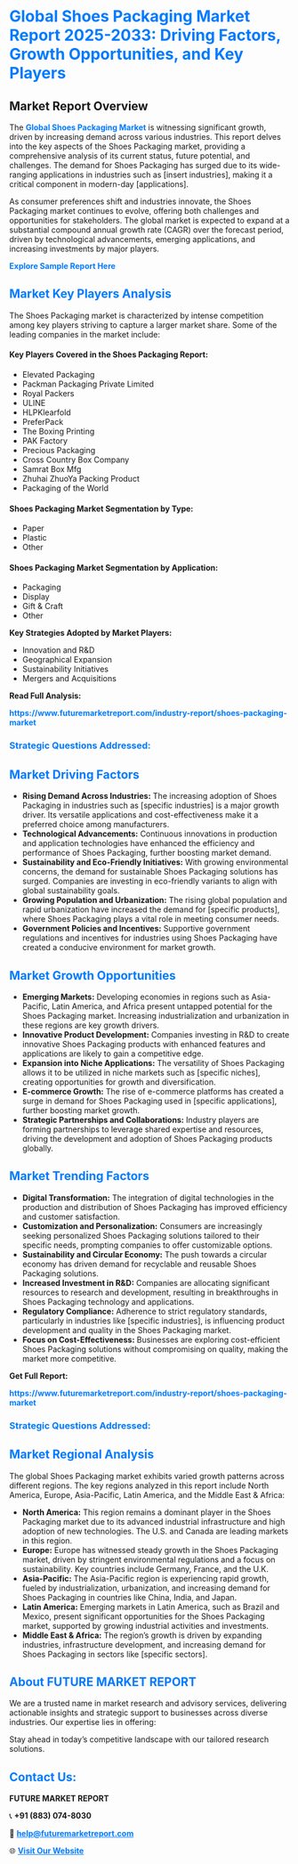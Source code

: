 <h1 style="color: #007BFF;">Global Shoes Packaging Market Report 2025-2033: Driving Factors, Growth Opportunities, and Key Players</h1>

<section id="overview">
<h2>Market Report Overview</h2>
<p>The <a href="https://www.futuremarketreport.com/industry-report/shoes-packaging-market" style="color: #007BFF; text-decoration: none;"><strong>Global Shoes Packaging Market</strong></a> is witnessing significant growth, driven by increasing demand across various industries. This report delves into the key aspects of the Shoes Packaging market, providing a comprehensive analysis of its current status, future potential, and challenges. The demand for Shoes Packaging has surged due to its wide-ranging applications in industries such as [insert industries], making it a critical component in modern-day [applications].</p>
<p>As consumer preferences shift and industries innovate, the Shoes Packaging market continues to evolve, offering both challenges and opportunities for stakeholders. The global market is expected to expand at a substantial compound annual growth rate (CAGR) over the forecast period, driven by technological advancements, emerging applications, and increasing investments by major players.</p>
</section>

<section id="overview">
<p><a href="https://www.futuremarketreport.com/request-sample/reportId=93222" style="color: #007BFF; text-decoration: none;"><strong>Explore Sample Report Here</strong></a></p>
</section>

<section id="key-players">
<h2 style="color: #007BFF;">Market Key Players Analysis</h2>
<p>The Shoes Packaging market is characterized by intense competition among key players striving to capture a larger market share. Some of the leading companies in the market include:</p>
<h4>Key Players Covered in the Shoes Packaging Report:</h4>
<ul><li>Elevated Packaging</li><li>Packman Packaging Private Limited</li><li>Royal Packers</li><li>ULINE</li><li>HLPKlearfold</li><li>PreferPack</li><li>The Boxing Printing</li><li>PAK Factory</li><li>Precious Packaging</li><li>Cross Country Box Company</li><li>Samrat Box Mfg</li><li>Zhuhai ZhuoYa Packing Product</li><li>Packaging of the World</li></ul>
<h4>Shoes Packaging Market Segmentation by Type:</h4>
<ul><li>Paper</li><li>Plastic</li><li>Other</li></ul>

<h4>Shoes Packaging Market Segmentation by Application:</h4>
<ul><li>Packaging</li><li>Display</li><li>Gift &amp; Craft</li><li>Other</li></ul>
<p><strong>Key Strategies Adopted by Market Players:</strong></p>
<ul>
<li>Innovation and R&D</li>
<li>Geographical Expansion</li>
<li>Sustainability Initiatives</li>
<li>Mergers and Acquisitions</li>
</ul>
</section>

<section>
<p><strong>Read Full Analysis: </strong></p><a href="https://www.futuremarketreport.com/industry-report/shoes-packaging-market" style="color: #007BFF; text-decoration: none;"><strong>https://www.futuremarketreport.com/industry-report/shoes-packaging-market</strong></a>
<h3 style="color: #007BFF;">Strategic Questions Addressed:</h3>
</section>

<section id="driving-factors">
<h2 style="color: #007BFF;">Market Driving Factors</h2>
<ul>
<li><strong>Rising Demand Across Industries:</strong> The increasing adoption of Shoes Packaging in industries such as [specific industries] is a major growth driver. Its versatile applications and cost-effectiveness make it a preferred choice among manufacturers.</li>
<li><strong>Technological Advancements:</strong> Continuous innovations in production and application technologies have enhanced the efficiency and performance of Shoes Packaging, further boosting market demand.</li>
<li><strong>Sustainability and Eco-Friendly Initiatives:</strong> With growing environmental concerns, the demand for sustainable Shoes Packaging solutions has surged. Companies are investing in eco-friendly variants to align with global sustainability goals.</li>
<li><strong>Growing Population and Urbanization:</strong> The rising global population and rapid urbanization have increased the demand for [specific products], where Shoes Packaging plays a vital role in meeting consumer needs.</li>
<li><strong>Government Policies and Incentives:</strong> Supportive government regulations and incentives for industries using Shoes Packaging have created a conducive environment for market growth.</li>
</ul>
</section>

<section id="growth-opportunities">
<h2 style="color: #007BFF;">Market Growth Opportunities</h2>
<ul>
<li><strong>Emerging Markets:</strong> Developing economies in regions such as Asia-Pacific, Latin America, and Africa present untapped potential for the Shoes Packaging market. Increasing industrialization and urbanization in these regions are key growth drivers.</li>
<li><strong>Innovative Product Development:</strong> Companies investing in R&D to create innovative Shoes Packaging products with enhanced features and applications are likely to gain a competitive edge.</li>
<li><strong>Expansion into Niche Applications:</strong> The versatility of Shoes Packaging allows it to be utilized in niche markets such as [specific niches], creating opportunities for growth and diversification.</li>
<li><strong>E-commerce Growth:</strong> The rise of e-commerce platforms has created a surge in demand for Shoes Packaging used in [specific applications], further boosting market growth.</li>
<li><strong>Strategic Partnerships and Collaborations:</strong> Industry players are forming partnerships to leverage shared expertise and resources, driving the development and adoption of Shoes Packaging products globally.</li>
</ul>
</section>

<section id="trending-factors">
<h2 style="color: #007BFF;">Market Trending Factors</h2>
<ul>
<li><strong>Digital Transformation:</strong> The integration of digital technologies in the production and distribution of Shoes Packaging has improved efficiency and customer satisfaction.</li>
<li><strong>Customization and Personalization:</strong> Consumers are increasingly seeking personalized Shoes Packaging solutions tailored to their specific needs, prompting companies to offer customizable options.</li>
<li><strong>Sustainability and Circular Economy:</strong> The push towards a circular economy has driven demand for recyclable and reusable Shoes Packaging solutions.</li>
<li><strong>Increased Investment in R&D:</strong> Companies are allocating significant resources to research and development, resulting in breakthroughs in Shoes Packaging technology and applications.</li>
<li><strong>Regulatory Compliance:</strong> Adherence to strict regulatory standards, particularly in industries like [specific industries], is influencing product development and quality in the Shoes Packaging market.</li>
<li><strong>Focus on Cost-Effectiveness:</strong> Businesses are exploring cost-efficient Shoes Packaging solutions without compromising on quality, making the market more competitive.</li>
</ul>
</section>

<section>
<p><strong>Get Full Report: </strong></p><a href="https://www.futuremarketreport.com/industry-report/shoes-packaging-market" style="color: #007BFF; text-decoration: none;"><strong>https://www.futuremarketreport.com/industry-report/shoes-packaging-market</strong></a>
<h3 style="color: #007BFF;">Strategic Questions Addressed:</h3>
</section>


<section id="regional-analysis">
<h2 style="color: #007BFF;">Market Regional Analysis</h2>
<p>The global Shoes Packaging market exhibits varied growth patterns across different regions. The key regions analyzed in this report include North America, Europe, Asia-Pacific, Latin America, and the Middle East & Africa:</p>
<ul>
<li><strong>North America:</strong> This region remains a dominant player in the Shoes Packaging market due to its advanced industrial infrastructure and high adoption of new technologies. The U.S. and Canada are leading markets in this region.</li>
<li><strong>Europe:</strong> Europe has witnessed steady growth in the Shoes Packaging market, driven by stringent environmental regulations and a focus on sustainability. Key countries include Germany, France, and the U.K.</li>
<li><strong>Asia-Pacific:</strong> The Asia-Pacific region is experiencing rapid growth, fueled by industrialization, urbanization, and increasing demand for Shoes Packaging in countries like China, India, and Japan.</li>
<li><strong>Latin America:</strong> Emerging markets in Latin America, such as Brazil and Mexico, present significant opportunities for the Shoes Packaging market, supported by growing industrial activities and investments.</li>
<li><strong>Middle East & Africa:</strong> The region’s growth is driven by expanding industries, infrastructure development, and increasing demand for Shoes Packaging in sectors like [specific sectors].</li>
</ul>
</section>

<footer>
<h2 style="color: #007BFF;">About FUTURE MARKET REPORT</h2>
<p>We are a trusted name in market research and advisory services, delivering actionable insights and strategic support to businesses across diverse industries. Our expertise lies in offering:</p>

<p>Stay ahead in today’s competitive landscape with our tailored research solutions.</p>

<h2 style="color: #007BFF;">Contact Us:</h2>
<p><strong>FUTURE MARKET REPORT</strong></p>
<p>📞 <strong>+91 (883) 074-8030</strong></p>
<p>📧 <strong><a href="mailto:help@futuremarketreport.com" style="color: #007BFF;">help@futuremarketreport.com</a></strong></p>
<p>🌐 <strong><a href="https://www.futuremarketreport.com/" style="color: #007BFF;">Visit Our Website</a></strong></p>
</footer>